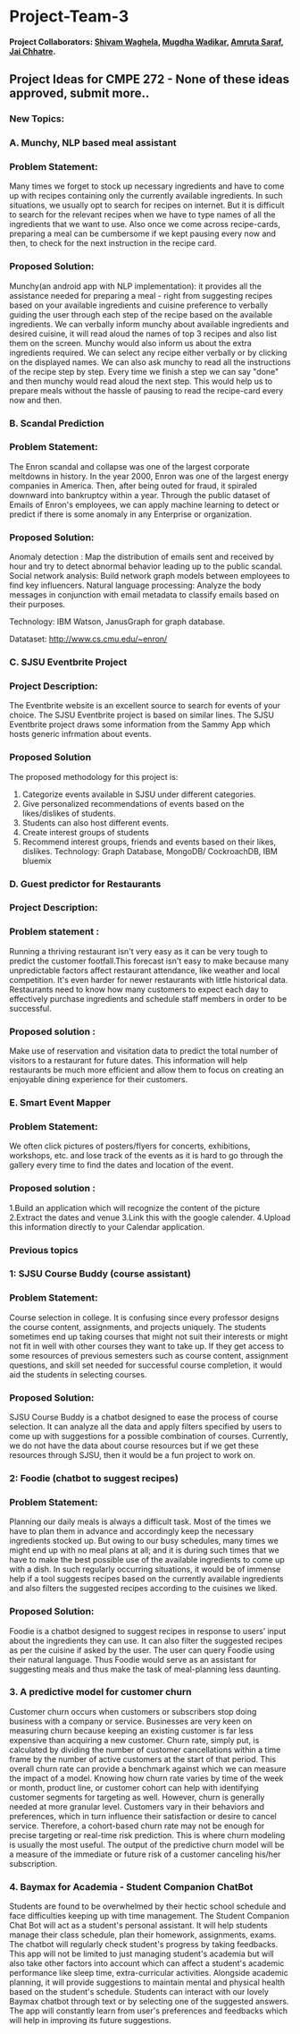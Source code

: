 # Project-Team-3

#### Project Collaborators: [Shivam Waghela](https://github.com/shivamwaghela), [Mugdha Wadikar](https://github.com/Mugdha001), [Amruta Saraf](https://github.com/amsaraf), [Jai Chhatre](https://github.com/c-jai).


## Project Ideas for CMPE 272 - None of these ideas approved, submit more..

### New Topics:

### A. Munchy, NLP based meal assistant
### Problem Statement:
Many times we forget to stock up necessary ingredients and have to come up with recipes containing only the currently available ingredients. In such situations, we usually opt to search for recipes on internet. But it is difficult to search for the relevant recipes when we have to type names of all the ingredients that we want to use. Also once we come across recipe-cards, preparing a meal can be cumbersome if we kept pausing every now and then, to check for the next instruction in the recipe card.
### Proposed Solution:
Munchy(an android app with NLP implementation): it provides all the assistance needed for preparing a meal - right from suggesting recipes based on your available ingredients and cuisine preference to verbally guiding the user through each step of the recipe based on the available ingredients.
We can verbally inform munchy about available ingredients and desired cuisine, it will read aloud the names of top 3 recipes and also list them on the screen. Munchy would also inform us about the extra ingredients required. We can select any recipe either verbally or by clicking on the displayed names.  We can also ask munchy to read all the instructions of the recipe step by step. Every time we finish a step we can say "done" and then munchy would read aloud the next step. This would help us to prepare meals without the hassle of pausing to read the recipe-card every now and then.


### B. Scandal Prediction
### Problem Statement: 
The Enron scandal and collapse was one of the largest corporate meltdowns in history.
In the year 2000, Enron was one of the largest energy companies in America. Then, after being outed for fraud, it spiraled downward into bankruptcy within a year. Through the public dataset of Emails of Enron's employees, we can apply machine learning to detect or predict if there is some anomaly in any Enterprise or organization.

### Proposed Solution:
Anomaly detection : Map the distribution of emails sent and received by hour and try to detect abnormal behavior leading up to the public scandal.
Social network analysis: Build network graph models between employees to find key influencers.
Natural language processing: Analyze the body messages in conjunction with email metadata to classify emails based on their purposes.

Technology: IBM Watson, JanusGraph for graph database.

Datataset: http://www.cs.cmu.edu/~enron/

### C. SJSU Eventbrite Project
### Project Description:
The Eventbrite website is an excellent source to search for events of your choice. The SJSU Eventbrite project is based on similar lines. The SJSU Eventbrite project draws some information from the Sammy App which hosts generic infrmation about events.
### Proposed Solution
The proposed methodology for this project is: 
1. Categorize events available in SJSU under different categories.
2. Give personalized recommendations of events based on the likes/dislikes of students.
3. Students can also host different events.
4. Create interest groups of students
5. Recommend interest groups, friends and events based on their likes, dislikes.
Technology: Graph Database, MongoDB/ CockroachDB, IBM bluemix


### D. Guest predictor for Restaurants
### Project Description:

### Problem statement :
Running a thriving restaurant isn't very easy as it can be very tough to predict the customer footfall.This forecast isn't easy to make because many unpredictable factors affect restaurant attendance, like weather and local competition. It's even harder for newer restaurants with little historical data.
Restaurants need to know how many customers to expect each day to effectively purchase ingredients and schedule staff members in order to be successful. 
 
### Proposed solution : 
Make use of reservation and visitation data to predict the total number of visitors to a restaurant for future dates. This information will help restaurants be much more efficient and allow them to focus on creating an enjoyable dining experience for their customers.


### E. Smart Event Mapper  
### Problem Statement:
We often click pictures of posters/flyers for concerts, exhibitions, workshops, etc. and lose track of the events as it is hard to go through the gallery every time to find the dates and location of the event.

### Proposed solution : 
1.Build an application which will recognize the content of the picture
2.Extract the dates and venue
3.Link this with the google calender.
4.Upload this information directly to your Calendar application.

### Previous topics


### 1: SJSU Course Buddy (course assistant)

### Problem Statement:
Course selection in college. It is confusing since every professor designs the course content, assignments, and projects uniquely. The students sometimes end up taking courses that might not suit their interests or might not fit in well with other courses they want to take up. If they get access to some resources of previous semesters such as course content, assignment questions, and skill set needed for successful course completion, it would aid the students in selecting courses. 
### Proposed Solution:
SJSU Course Buddy is a chatbot designed to ease the process of course selection. It can analyze all the data and apply filters specified by users to come up with suggestions for a possible combination of courses. Currently, we do not have the data about course resources but if we get these resources through SJSU, then it would be a fun project to work on.


### 2: Foodie (chatbot to suggest recipes)

### Problem Statement:
Planning our daily meals is always a difficult task. Most of the times we have to plan them in advance and accordingly keep the necessary ingredients stocked up. But owing to our busy schedules, many times we might end up with no meal plans at all; and it is during such times that we have to make the best possible use of the available ingredients to come up with a dish. In such regularly occurring situations, it would be of immense help if a tool suggests recipes based on the currently available ingredients and also filters the suggested recipes according to the cuisines we liked.
### Proposed Solution:
Foodie is a chatbot designed to suggest recipes in response to users’ input about the ingredients they can use. It can also filter the suggested recipes as per the cuisine if asked by the user. The user can query Foodie using their natural language. Thus Foodie would serve as an assistant for suggesting meals and thus make the task of meal-planning less daunting.


### 3. A predictive model for customer churn

Customer churn occurs when customers or subscribers stop doing business with a company or service.
Businesses are very keen on measuring churn because keeping an existing customer is far less expensive than acquiring a new customer.
Churn rate, simply put, is calculated by dividing the number of customer cancellations within a time frame by the number of active customers at the start of that period. This overall churn rate can provide a benchmark against which we can measure the impact of a model. Knowing how churn rate varies by time of the week or month, product line, or customer cohort can help with identifying customer segments for targeting as well. 
However, churn is generally needed at more granular level. Customers vary in their behaviors and preferences, which in turn influence their satisfaction or desire to cancel service. Therefore, a cohort-based churn rate may not be enough for precise targeting or real-time risk prediction. This is where churn modeling is usually the most useful. 
The output of the predictive churn model will be a measure of the immediate or future risk of a customer canceling his/her subscription.  

### 4. Baymax for Academia - Student Companion ChatBot

Students are found to be overwhelmed by their hectic school schedule and face difficulties keeping up with time management. The Student Companion Chat Bot will act as a student's personal assistant. It will help students manage their class schedule, plan their homework, assignments, exams. The chatbot will regularly check student's progress by taking feedbacks. This app will not be limited to just managing student's academia but will also take other factors into account which can affect a student's academic performance like sleep time, extra-curricular activities. Alongside academic planning, it will provide suggestions to maintain mental and physical health based on the student's schedule. Students can interact with our lovely Baymax chatbot through text or by selecting one of the suggested answers. The app will constantly learn from user's preferences and feedbacks which will help in improving its future suggestions. 






